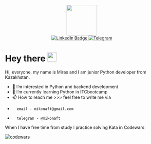 <div id="header" align="center">
  <img src="https://media.giphy.com/media/M9gbBd9nbDrOTu1Mqx/giphy.gif" width="100"/>
</div>


<div id="badges" align="center">
  <a href="https://www.linkedin.com/in/miras-maxutov">
    <img src="https://img.shields.io/badge/LinkedIn-blue?style=for-the-badge&logo=linkedin&logoColor=white" alt="LinkedIn Badge"/>
  </a>
  <a href="htpps://t.me/mikonaft">
		<img src="https://img.shields.io/badge/Telegram-blue?style=for-the-badge&logo=telegram&logoColor=white" alt="Telegram"/>
	</a>
  
 </div>

<h1>
  Hey there
  <img src="https://media.giphy.com/media/hvRJCLFzcasrR4ia7z/giphy.gif" width="30px"/>
</h1>

Hi, everyone, my name is Miras and I am junior Python developer from Kazakhstan.
- 👀 I’m interested in Python and backend development
- 🌱 I’m currently learning Python in ITCbootcamp
- 📫 How to reach me >>> feel free to write me via 
-       email - mikonaft@gmail.com
-       telegram - @mikonaft
      
When I have free time from study I practice solving Kata in Codewars:

[![codewars](https://www.codewars.com/users/mikonaft/badges/small)](https://www.codewars.com/users/mikonaft)   
